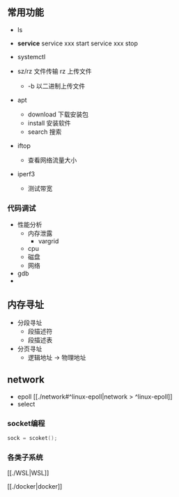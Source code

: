 ## 常用功能
- ls
- **service**
	service xxx start
	service xxx stop
- systemctl
- sz/rz 文件传输
	rz 上传文件
	- -b 以二进制上传文件
- apt
	- download 下载安装包
	- install 安装软件
	- search 搜索

- iftop
	- 查看网络流量大小

- iperf3
	- 测试带宽
### 代码调试
- 性能分析
	- 内存泄露
		- vargrid
	- cpu
	- 磁盘
	- 网络
- gdb
- 


## 内存寻址

- 分段寻址
	- 段描述符
	- 段描述表
- 分页寻址
	- 逻辑地址 -> 物理地址

## network
- epoll
[[./network#^linux-epoll|network > ^linux-epoll]]
- select
### socket编程

```c
sock = scoket();

```

### 各类子系统

[[./WSL|WSL]]

[[./docker|docker]]